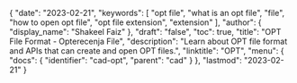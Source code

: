 {
  "date": "2023-02-21",
  "keywords": [
    "opt file",
    "what is an opt file",
    "file",
    "how to open opt file",
    "opt file extension",
    "extension"
  ],
  "author": {
    "display_name": "Shakeel Faiz"
  },
  "draft": "false",
  "toc": true,
  "title": "OPT File Format - Opterecenja File",
  "description": "Learn about OPT file format and APIs that can create and open OPT files.",
  "linktitle": "OPT",
  "menu": {
    "docs": {
      "identifier": "cad-opt",
      "parent": "cad"
    }
  },
  "lastmod": "2023-02-21"
}
